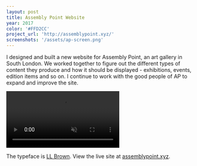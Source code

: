 ```yaml
---
layout: post
title: Assembly Point Website
year: 2017
color: '#FFD2CC'
project_url: 'http://assemblypoint.xyz/'
screenshots: '/assets/ap-screen.png'
---
```


I designed and built a new website for Assembly Point, an art gallery in South London. We worked together to figure out the different types of content they produce and how it should be displayed - exhibitions, events, edition items and so on. I continue to work with the good people of AP to expand and improve the site. 

<video src='/assets/ap-preview.mp4' muted loop autoplay></video>

The typeface is [LL Brown](https://lineto.com/The%20Fonts/Font%20Categories/Text%20Fonts/Brown/). View the live site at [assemblypoint.xyz](http://assemblypoint.xyz/).
